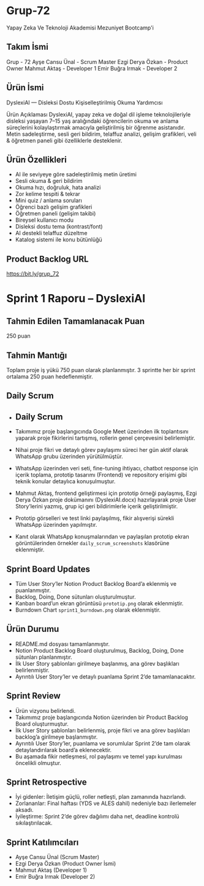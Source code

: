 # Grup-72
Yapay Zeka Ve Teknoloji Akademisi Mezuniyet Bootcamp'i
## Takım İsmi 
Grup - 72 
Ayşe Cansu Ünal - Scrum Master
Ezgi Derya Özkan - Product Owner
Mahmut Aktaş - Developer 1
Emir Buğra Irmak - Developer 2 

## Ürün İsmi
DyslexiAI — Disleksi Dostu Kişiselleştirilmiş Okuma Yardımcısı

 Ürün Açıklaması
DyslexiAI, yapay zeka ve doğal dil işleme teknolojileriyle disleksi yaşayan 7–15 yaş aralığındaki öğrencilerin okuma ve anlama süreçlerini kolaylaştırmak amacıyla geliştirilmiş bir öğrenme asistanıdır. Metin sadeleştirme, sesli geri bildirim, telaffuz analizi, gelişim grafikleri, veli & öğretmen paneli gibi özelliklerle desteklenir.

## Ürün Özellikleri
- AI ile seviyeye göre sadeleştirilmiş metin üretimi
- Sesli okuma & geri bildirim
- Okuma hızı, doğruluk, hata analizi
- Zor kelime tespiti & tekrar
- Mini quiz / anlama soruları
- Öğrenci bazlı gelişim grafikleri
- Öğretmen paneli (gelişim takibi)
- Bireysel kullanıcı modu
- Disleksi dostu tema (kontrast/font)
- AI destekli telaffuz düzeltme
- Katalog sistemi ile konu bütünlüğü

## Product Backlog URL
https://bit.ly/grup_72

# Sprint 1 Raporu – DyslexiAI

## Tahmin Edilen Tamamlanacak Puan
250 puan

## Tahmin Mantığı
Toplam proje iş yükü 750 puan olarak planlanmıştır. 3 sprintte her bir sprint ortalama 250 puan hedeflenmiştir.

## Daily Scrum

- ## Daily Scrum

- Takımımız proje başlangıcında Google Meet üzerinden ilk toplantısını yaparak proje fikirlerini tartışmış, rollerin genel çerçevesini belirlemiştir.
- Nihai proje fikri ve detaylı görev paylaşımı süreci her gün aktif olarak WhatsApp grubu üzerinden yürütülmüştür.
- WhatsApp üzerinden veri seti, fine-tuning ihtiyacı, chatbot response için içerik toplama, prototip tasarımı (Frontend) ve repository erişimi gibi teknik konular detaylıca konuşulmuştur.
- Mahmut Aktaş, frontend geliştirmesi için prototip örneği paylaşmış, Ezgi Derya Özkan proje dokümanını (DyslexiAI.docx) hazırlayarak proje User Story’lerini yazmış, grup içi geri bildirimlerle içerik geliştirilmiştir.
- Prototip görselleri ve test linki paylaşılmış, fikir alışverişi sürekli WhatsApp üzerinden yapılmıştır.
- Kanıt olarak WhatsApp konuşmalarından ve paylaşılan prototip ekran görüntülerinden örnekler `daily_scrum_screenshots` klasörüne eklenmiştir.

## Sprint Board Updates
- Tüm User Story’ler Notion Product Backlog Board’a eklenmiş ve puanlanmıştır.
- Backlog, Doing, Done sütunları oluşturulmuştur.
- Kanban board’un ekran görüntüsü `prototip.png` olarak eklenmiştir.
- Burndown Chart `sprint1_burndown.png` olarak eklenmiştir.

## Ürün Durumu
- README.md dosyası tamamlanmıştır.
- Notion Product Backlog Board oluşturulmuş, Backlog, Doing, Done sütunları planlanmıştır.
- İlk User Story şablonları girilmeye başlanmış, ana görev başlıkları belirlenmiştir.
- Ayrıntılı User Story’ler ve detaylı puanlama Sprint 2’de tamamlanacaktır.

## Sprint Review
- Ürün vizyonu belirlendi.
- Takımımız proje başlangıcında Notion üzerinden bir Product Backlog Board oluşturmuştur.
- İlk User Story şablonları belirlenmiş, proje fikri ve ana görev başlıkları backlog’a girilmeye başlanmıştır.
- Ayrıntılı User Story’ler, puanlama ve sorumlular Sprint 2’de tam olarak detaylandırılarak board’a eklenecektir.
- Bu aşamada fikir netleşmesi, rol paylaşımı ve temel yapı kurulması öncelikli olmuştur.

## Sprint Retrospective
- İyi gidenler: İletişim güçlü, roller netleşti, plan zamanında hazırlandı.
- Zorlananlar: Final haftası (YDS ve ALES dahil) nedeniyle bazı ilerlemeler aksadı.
- İyileştirme: Sprint 2’de görev dağılımı daha net, deadline kontrolü sıkılaştırılacak.

## Sprint Katılımcıları
- Ayşe Cansu Ünal (Scrum Master)
- Ezgi Derya Özkan (Product Owner İsmi)
- Mahmut Aktaş (Developer 1)
- Emir Buğra Irmak (Developer 2)

